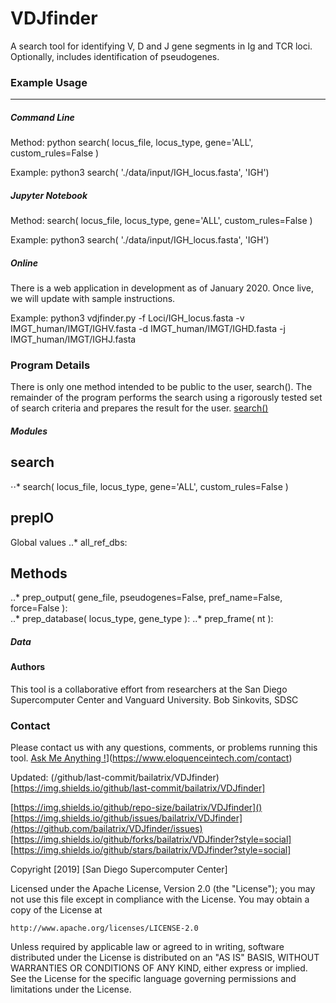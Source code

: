 # VDJfinder

A search tool for identifying V, D and J gene segments in Ig and TCR loci. Optionally, includes identification of pseudogenes.

### Example Usage
-----------------

##### Command Line
Method: python search( locus_file, locus_type, gene='ALL', custom_rules=False )

Example: python3 search( './data/input/IGH_locus.fasta', 'IGH')

##### Jupyter Notebook
Method: search( locus_file, locus_type, gene='ALL', custom_rules=False )

Example: python3 search( './data/input/IGH_locus.fasta', 'IGH')


##### Online
There is a web application in development as of January 2020. Once live, we will update with sample instructions.



Example: python3 vdjfinder.py -f Loci/IGH_locus.fasta -v IMGT_human/IMGT/IGHV.fasta -d IMGT_human/IMGT/IGHD.fasta -j IMGT_human/IMGT/IGHJ.fasta

### Program Details
There is only one method intended to be public to the user, search(). The remainder of the program performs the search using a rigorously tested set of search criteria and prepares the result for the user. 
[search()](../src/modules/search.py)

##### Modules
search
------
⋅⋅* search( locus_file, locus_type, gene='ALL', custom_rules=False )

prepIO
------
Global values
..* all_ref_dbs: 

Methods
-------
..* prep_output( gene_file, pseudogenes=False, pref_name=False, force=False ):  
..* prep_database( locus_type, gene_type ):
..* prep_frame( nt ):

##### Data


#### Authors
This tool is a collaborative effort from researchers at the San Diego Supercomputer Center and Vanguard University.
Bob Sinkovits, SDSC

### Contact
Please contact us with any questions, comments, or problems running this tool. [Ask Me Anything !](https://img.shields.io/badge/Ask%20me-anything-1abc9c.svg)](https://www.eloquenceintech.com/contact)

Updated: (/github/last-commit/bailatrix/VDJfinder) [https://img.shields.io/github/last-commit/bailatrix/VDJfinder]

[https://img.shields.io/github/repo-size/bailatrix/VDJfinder]()
[https://img.shields.io/github/issues/bailatrix/VDJfinder](https://github.com/bailatrix/VDJfinder/issues)
[https://img.shields.io/github/forks/bailatrix/VDJfinder?style=social]
[https://img.shields.io/github/stars/bailatrix/VDJfinder?style=social]

Copyright [2019] [San Diego Supercomputer Center]

Licensed under the Apache License, Version 2.0 (the "License");
you may not use this file except in compliance with the License.
You may obtain a copy of the License at

    http://www.apache.org/licenses/LICENSE-2.0

Unless required by applicable law or agreed to in writing, software
distributed under the License is distributed on an "AS IS" BASIS,
WITHOUT WARRANTIES OR CONDITIONS OF ANY KIND, either express or implied.
See the License for the specific language governing permissions and
limitations under the License.